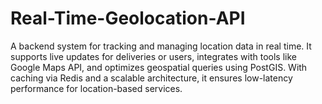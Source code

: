 # Real-Time-Geolocation-API
A backend system for tracking and managing location data in real time. It supports live updates for deliveries or users, integrates with tools like Google Maps API, and optimizes geospatial queries using PostGIS. With caching via Redis and a scalable architecture, it ensures low-latency performance for location-based services.

